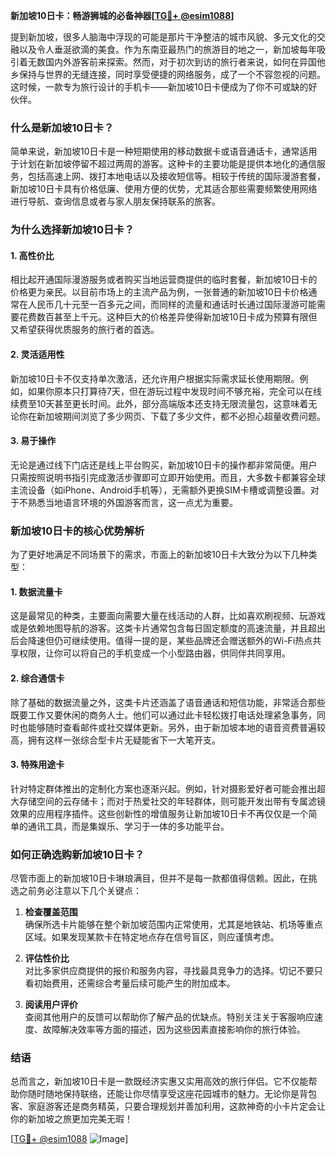 **新加坡10日卡：畅游狮城的必备神器[[TG💪+ @esim1088](https://t.me/s/esim1088)]**

提到新加坡，很多人脑海中浮现的可能是那片干净整洁的城市风貌、多元文化的交融以及令人垂涎欲滴的美食。作为东南亚最热门的旅游目的地之一，新加坡每年吸引着无数国内外游客前来探索。然而，对于初次到访的旅行者来说，如何在异国他乡保持与世界的无缝连接，同时享受便捷的网络服务，成了一个不容忽视的问题。这时候，一款专为旅行设计的手机卡——新加坡10日卡便成为了你不可或缺的好伙伴。

### **什么是新加坡10日卡？**

简单来说，新加坡10日卡是一种短期使用的移动数据卡或语音通话卡，通常适用于计划在新加坡停留不超过两周的游客。这种卡的主要功能是提供本地化的通信服务，包括高速上网、拨打本地电话以及接收短信等。相较于传统的国际漫游套餐，新加坡10日卡具有价格低廉、使用方便的优势，尤其适合那些需要频繁使用网络进行导航、查询信息或者与家人朋友保持联系的旅客。

### **为什么选择新加坡10日卡？**

#### **1. 高性价比**
相比起开通国际漫游服务或者购买当地运营商提供的临时套餐，新加坡10日卡的价格更为亲民。以目前市场上的主流产品为例，一张普通的新加坡10日卡价格通常在人民币几十元至一百多元之间，而同样的流量和通话时长通过国际漫游可能需要花费数百甚至上千元。这种巨大的价格差异使得新加坡10日卡成为预算有限但又希望获得优质服务的旅行者的首选。

#### **2. 灵活适用性**
新加坡10日卡不仅支持单次激活，还允许用户根据实际需求延长使用期限。例如，如果你原本只打算待7天，但在游玩过程中发现时间不够充裕，完全可以在线续费至10天甚至更长时间。此外，部分高端版本还支持无限流量包，这意味着无论你在新加坡期间浏览了多少网页、下载了多少文件，都不必担心超量收费问题。

#### **3. 易于操作**
无论是通过线下门店还是线上平台购买，新加坡10日卡的操作都非常简便。用户只需按照说明书指引完成激活步骤即可立即开始使用。而且，大多数卡都兼容全球主流设备（如iPhone、Android手机等），无需额外更换SIM卡槽或调整设置。对于不熟悉当地语言环境的外国游客而言，这一点尤为重要。

### **新加坡10日卡的核心优势解析**

为了更好地满足不同场景下的需求，市面上的新加坡10日卡大致分为以下几种类型：

#### **1. 数据流量卡**
这是最常见的种类，主要面向需要大量在线活动的人群，比如喜欢刷视频、玩游戏或是依赖地图导航的游客。这类卡片通常包含每日固定额度的高速流量，并且超出后会降速但仍可继续使用。值得一提的是，某些品牌还会赠送额外的Wi-Fi热点共享权限，让你可以将自己的手机变成一个小型路由器，供同伴共同享用。

#### **2. 综合通信卡**
除了基础的数据流量之外，这类卡片还涵盖了语音通话和短信功能，非常适合那些既要工作又要休闲的商务人士。他们可以通过此卡轻松拨打电话处理紧急事务，同时也能够随时查看邮件或社交媒体更新。另外，由于新加坡本地的语音资费普遍较高，拥有这样一张综合型卡片无疑能省下一大笔开支。

#### **3. 特殊用途卡**
针对特定群体推出的定制化方案也逐渐兴起。例如，针对摄影爱好者可能会推出超大存储空间的云存储卡；而对于热爱社交的年轻群体，则可能开发出带有专属滤镜效果的应用程序插件。这些创新性的增值服务让新加坡10日卡不再仅仅是一个简单的通讯工具，而是集娱乐、学习于一体的多功能平台。

### **如何正确选购新加坡10日卡？**

尽管市面上的新加坡10日卡琳琅满目，但并不是每一款都值得信赖。因此，在挑选之前务必注意以下几个关键点：

1. **检查覆盖范围**  
   确保所选卡片能够在整个新加坡范围内正常使用，尤其是地铁站、机场等重点区域。如果发现某款卡在特定地点存在信号盲区，则应谨慎考虑。

2. **评估性价比**  
   对比多家供应商提供的报价和服务内容，寻找最具竞争力的选择。切记不要只看初始费用，还需综合考量后续可能产生的附加成本。

3. **阅读用户评价**  
   查阅其他用户的反馈可以帮助你了解产品的优缺点。特别关注关于客服响应速度、故障解决效率等方面的描述，因为这些因素直接影响你的旅行体验。

### **结语**

总而言之，新加坡10日卡是一款既经济实惠又实用高效的旅行伴侣。它不仅能帮助你随时随地保持联络，还能让你尽情享受这座花园城市的魅力。无论你是背包客、家庭游客还是商务精英，只要合理规划并善加利用，这款神奇的小卡片定会让你的新加坡之旅更加完美无瑕！

[[TG💪+ @esim1088](https://t.me/s/esim1088) ![Image](https://i.postimg.cc/4NQfJmqS/Snipaste-2025-05-13-00-14-12.png)]